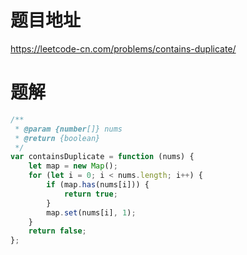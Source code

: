 # 题目地址
https://leetcode-cn.com/problems/contains-duplicate/

# 题解
```js
/**
 * @param {number[]} nums
 * @return {boolean}
 */
var containsDuplicate = function (nums) {
    let map = new Map();
    for (let i = 0; i < nums.length; i++) {
        if (map.has(nums[i])) {
            return true;
        }
        map.set(nums[i], 1);
    }
    return false;
};
```